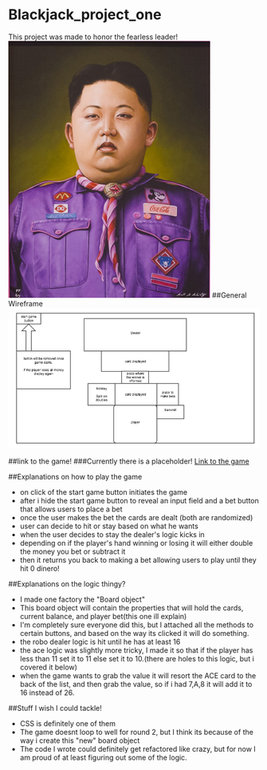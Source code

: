 # Blackjack_project_one
This project was made to honor the fearless leader!
![](./fearless_leader.png)
##General Wireframe
![](./wireframe_blackjack.png)

##link to the game!
###Currently there is a placeholder!
[Link to the game](http://corgiorgy.com/)

##Explanations on how to play the game
- on click of the start game button initiates the game
- after i hide the start game button to reveal an input field and a bet button that allows users to place a bet
- once the user makes the bet the cards are dealt (both are randomized)
- user can decide to hit or stay based on what he wants
- when the user decides to stay the dealer's logic kicks in
- depending on if the player's hand winning or losing it will either double the money you bet or subtract it
- then it returns you back to making a bet allowing users to play until they hit 0 dinero!

##Explanations on the logic thingy?
- I made one factory the "Board object"
- This board object will contain the properties that will hold the cards, current balance, and player bet(this one ill explain)
- I'm completely sure everyone did this, but I attached all the methods to certain buttons, and based on the way its clicked it will do something.
- the robo dealer logic is hit until he has at least 16
- the ace logic was slightly more tricky, I made it so that if the player has less than 11 set it to 11 else set it to 10.(there are holes to this logic, but i covered it below)
- when the game wants to grab the value it will resort the ACE card to the back of the list, and then grab the value, so if i had 7,A,8 it will add it to 16 instead of 26.

##Stuff I wish I could tackle!
- CSS is definitely one of them
- The game doesnt loop to well for round 2, but I think its because of the way i create this "new" board object
- The code I wrote could definitely get refactored like crazy, but for now I am proud of at least figuring out some of the logic.

